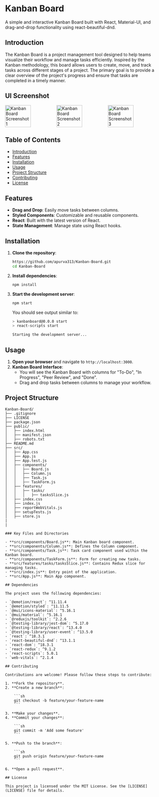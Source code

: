 # Kanban Board

A simple and interactive Kanban Board built with React, Material-UI, and drag-and-drop functionality using react-beautiful-dnd.

## Introduction

The Kanban Board is a project management tool designed to help teams visualize their workflow and manage tasks efficiently. Inspired by the Kanban methodology, this board allows users to create, move, and track tasks across different stages of a project. The primary goal is to provide a clear overview of the project's progress and ensure that tasks are completed in a timely manner.

## UI Screenshot

<div style="display: flex; justify-content: space-between;">
  <img src="https://github.com/user-attachments/assets/e56538bf-9306-4245-8480-a7bad8744578" alt="Kanban Board Screenshot 1" style="width: 50%;"/>
  <img src="https://github.com/user-attachments/assets/d713a556-74db-4921-857b-46de06e27508" alt="Kanban Board Screenshot 2" style="width: 50%;"/>
  <img src="https://github.com/user-attachments/assets/c2a7ca4a-1baf-43e7-91f0-d780ac7783d2" alt="Kanban Board Screenshot 3" style="width: 50%;"/>
</div>


## Table of Contents

- [Introduction](#introduction)
- [Features](#features)
- [Installation](#installation)
- [Usage](#usage)
- [Project Structure](#project-structure)
- [Contributing](#contributing)
- [License](#license)

## Features

- **Drag and Drop**: Easily move tasks between columns.
- **Styled Components**: Customizable and reusable components.
- **React**: Built with the latest version of React.
- **State Management**: Manage state using React hooks.

## Installation

1. **Clone the repository**:

    ```sh
    https://github.com/apurva313/Kanban-Board.git
    cd Kanban-Board
    ```

2. **Install dependencies**:

    ```sh
    npm install
    ```

3. **Start the development server**:

    ```sh
    npm start
    ```

    You should see output similar to:

    ```sh
    > kanbanboard@0.0.0 start
    > react-scripts start

    Starting the development server...
    ```

## Usage

1. **Open your browser** and navigate to `http://localhost:3000`.
2. **Kanban Board Interface**:
    - You will see the Kanban Board with columns for "To-Do", "In Progress", "Peer Review", and "Done".
    - Drag and drop tasks between columns to manage your workflow.

## Project Structure

```plaintext
Kanban-Board/
├── .gitignore
├── LICENSE
├── package.json
├── public/
│   ├── index.html
│   ├── manifest.json
│   ├── robots.txt
├── README.md
├── src/
│   ├── App.css
│   ├── App.js
│   ├── App.test.js
│   ├── components/
│   │   ├── Board.js
│   │   ├── Column.js
│   │   ├── Task.js
│   │   ├── TaskForm.js
│   ├── features/
│   │   ├── tasks/
│   │   │   ├── tasksSlice.js
│   ├── index.css
│   ├── index.js
│   ├── reportWebVitals.js
│   ├── setupTests.js
│   ├── store.js
|
|

### Key Files and Directories

- **src/components/Board.js**: Main Kanban board component.
- **src/components/Column.js**: Defines the Column component.
- **src/components/Task.js**: Task card component used within the Kanban board.
- **src/components/TaskForm.js**: Form for creating new tasks.
- **src/features/tasks/tasksSlice.js**: Contains Redux slice for managing tasks.
- **src/index.js**: Entry point of the application.
- **src/App.js**: Main App component.

## Dependencies

The project uses the following dependencies:

- `@emotion/react`: ^11.11.4
- `@emotion/styled`: ^11.11.5
- `@mui/icons-material`: ^5.16.1
- `@mui/material`: ^5.16.1
- `@reduxjs/toolkit`: ^2.2.6
- `@testing-library/jest-dom`: ^5.17.0
- `@testing-library/react`: ^13.4.0
- `@testing-library/user-event`: ^13.5.0
- `react`: ^18.3.1
- `react-beautiful-dnd`: ^13.1.1
- `react-dom`: ^18.3.1
- `react-redux`: ^9.1.2
- `react-scripts`: 5.0.1
- `web-vitals`: ^2.1.4

## Contributing

Contributions are welcome! Please follow these steps to contribute:

1. **Fork the repository**.
2. **Create a new branch**:

    ```sh
    git checkout -b feature/your-feature-name
    ```

3. **Make your changes**.
4. **Commit your changes**:

    ```sh
    git commit -m 'Add some feature'
    ```

5. **Push to the branch**:

    ```sh
    git push origin feature/your-feature-name
    ```

6. **Open a pull request**.

## License

This project is licensed under the MIT License. See the [LICENSE](LICENSE) file for details.
